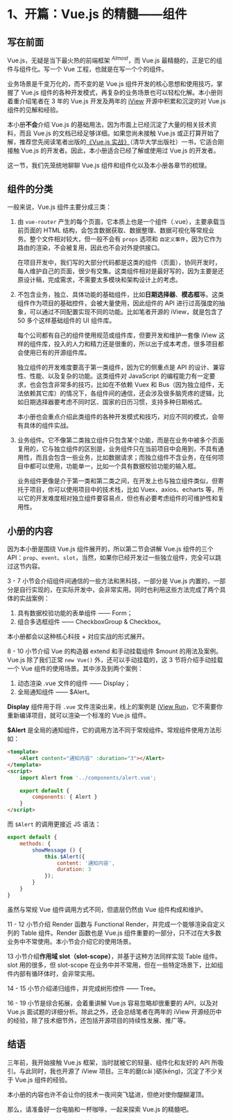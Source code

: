 # 1、开篇：Vue.js 的精髓——组件

## 写在前面

Vue.js，无疑是当下最火热的前端框架 <sup>*Almost*</sup>，而 Vue.js 最精髓的，正是它的组件与组件化。写一个 Vue 工程，也就是在写一个个的组件。

业务场景是千变万化的，而不变的是 Vue.js 组件开发的核心思想和使用技巧，掌握了 Vue.js 组件的各种开发模式，再复杂的业务场景也可以轻松化解。本小册则着重介绍笔者在 3 年的 Vue.js 开发及两年的 [iView](https://github.com/iview/iview) 开源中积累和沉淀的对 Vue.js 组件的见解和经验。

本小册**不会**介绍 Vue.js 的基础用法，因为市面上已经沉淀了大量的相关技术资料，而且 Vue.js 的文档已经足够详细。如果您尚未接触 Vue.js 或正打算开始了解，推荐您先阅读笔者出版的[《Vue.js 实战》](https://item.jd.com/12215519.html)（清华大学出版社）一书，它适合刚接触 Vue.js 的开发者。因此，本小册适合已经了解或使用过 Vue.js 的开发者。

这一节，我们先笼统地聊聊 Vue.js 组件和组件化以及本小册各章节的梳理。

## 组件的分类

一般来说，Vue.js 组件主要分成三类：

1. 由 `vue-router` 产生的每个页面，它本质上也是一个组件（.vue），主要承载当前页面的 HTML 结构，会包含数据获取、数据整理、数据可视化等常规业务。整个文件相对较大，但一般不会有 `props` 选项和 `自定义事件`，因为它作为路由的渲染，不会被复用，因此也不会对外提供接口。

   在项目开发中，我们写的大部分代码都是这类的组件（页面），协同开发时，每人维护自己的页面，很少有交集。这类组件相对是最好写的，因为主要是还原设计稿，完成需求，不需要太多模块和架构设计上的考虑。

2. 不包含业务，独立、具体功能的基础组件，比如**日期选择器**、**模态框**等。这类组件作为项目的基础控件，会被大量使用，因此组件的 API 进行过高强度的抽象，可以通过不同配置实现不同的功能。比如笔者开源的 iView，就是包含了 50 多个这样基础组件的 UI 组件库。

   每个公司都有自己的组件使用规范或组件库，但要开发和维护一套像 iView 这样的组件库，投入的人力和精力还是很重的，所以出于成本考虑，很多项目都会使用已有的开源组件库。

   独立组件的开发难度要高于第一类组件，因为它的侧重点是 API 的设计、兼容性、性能、以及复杂的功能。这类组件对 JavaScript 的编程能力有一定要求，也会包含非常多的技巧，比如在不依赖 Vuex 和 Bus（因为独立组件，无法依赖其它库）的情况下，各组件间的通信，还会涉及很多脑壳疼的逻辑，比如日期选择器要考虑不同时区、国家的日历习惯，支持多种日期格式。

   本小册也会重点介绍此类组件的各种开发模式和技巧，对应不同的模式，会带有具体的组件实战。

3. 业务组件。它不像第二类独立组件只包含某个功能，而是在业务中被多个页面复用的，它与独立组件的区别是，业务组件只在当前项目中会用到，不具有通用性，而且会包含一些业务，比如数据请求；而独立组件不含业务，在任何项目中都可以使用，功能单一，比如一个具有数据校验功能的输入框。

   业务组件更像是介于第一类和第二类之间，在开发上也与独立组件类似，但寄托于项目，你可以使用项目中的技术栈，比如 Vuex、axios、echarts 等，所以它的开发难度相对独立组件要容易点，但也有必要考虑组件的可维护性和复用性。

## 小册的内容

因为本小册是围绕 Vue.js 组件展开的，所以第二节会讲解 Vue.js 组件的三个 API：`prop`、`event`、`slot`，当然，如果你已经开发过一些独立组件，完全可以跳过这节内容。



3 - 7 小节会介绍组件间通信的一些方法和黑科技，一部分是 Vue.js 内置的，一部分是自行实现的，在实际开发中，会非常实用。同时也利用这些方法完成了两个具体的实战案例：

1. 具有数据校验功能的表单组件 —— Form；
2. 组合多选框组件 —— CheckboxGroup & Checkbox。

本小册都会以这种核心科技 + 对应实战的形式展开。



8 - 10 小节介绍 Vue 的构造器 extend 和手动挂载组件 $mount 的用法及案例。Vue.js 除了我们正常 `new Vue()` 外，还可以手动挂载的，这 3 节将介绍手动挂载一个 Vue 组件的使用场景。其中涉及到两个案例：

1. 动态渲染 .vue 文件的组件 —— Display；
2. 全局通知组件 —— $Alert。

**Display** 组件用于将 `.vue` 文件渲染出来，线上的案例是 [iView Run](https://run.iviewui.com/)，它不需要你重新编译项目，就可以渲染一个标准的 Vue.js 组件。

**$Alert** 是全局的通知组件，它的调用方法不同于常规组件。常规组件使用方法形如：

```html
<template>
    <Alert content="通知内容" :duration="3"></Alert>
</template>
<script>
    import Alert from '../components/alert.vue';
    
    export default {
        components: { Alert }
    }
</script>
```

而 `$Alert` 的调用更接近 JS 语法：

```javascript
export default {
    methods: {
        showMessage () {
            this.$Alert({
                content: '通知内容',
                duration: 3
            });
        }
    }
}
```

虽然与常规 Vue 组件调用方式不同，但底层仍然由 Vue 组件构成和维护。



11 - 12 小节介绍 Render 函数与 Functional Render，并完成一个能够渲染自定义列的 Table 组件。Render 函数也是 Vue.js 组件重要的一部分，只不过在大多数业务中不常使用。本小节会介绍它的使用场景。

13 小节介绍**作用域 slot（slot-scope）**，并基于这种方法同样实现 Table 组件。slot 用的很多，但 slot-scope  在业务中并不常用，但在一些特定场景下，比如组件内部有循环体时，会非常实用。

14 - 15 小节介绍递归组件，并完成树形控件 —— Tree。

16 - 19 小节是综合拓展，会着重讲解 Vue.js 容易忽略却很重要的 API，以及对 Vue.js 面试题的详细分析。除此之外，还会总结笔者在两年的 iView 开源经历中的经验，除了技术细节外，还包括开源项目的持续性发展、推广等。

## 结语

三年前，我开始接触 Vue.js 框架，当时就被它的轻量、组件化和友好的 API 所吸引。与此同时，我也开源了 iView 项目。三年的磨(cǎi )砺(kēng)，沉淀了不少关于 Vue.js 组件的经验。

本小册的内容也许不会让你的技术一夜间突飞猛进，但绝对使你醍醐灌顶。

那么，请准备好一台电脑和一杯咖啡，一起来探索 Vue.js 的精髓吧。